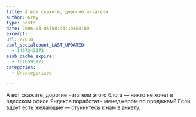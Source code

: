```yaml
---
title: А вот скажите, дорогие читатели
author: Gray
type: posts
date: 2006-03-06T08:43:13+00:00
excerpt:
url: /7018
esml_socialcount_LAST_UPDATED:
  - 1497243373
essb_cache_expire:
  - 1616595921
categories:
  - Uncategorized

---
```








А вот скажите, дорогие читатели этого блога &#8212; никто не хочет в одесском офисе Яндекса поработать менеджером по продажам? Если вдруг есть желающие &#8212; стукнитесь к нам в <a href="http://company.yandex.ru/inside/job/sale.xml" target="_blank">анкету</a>.